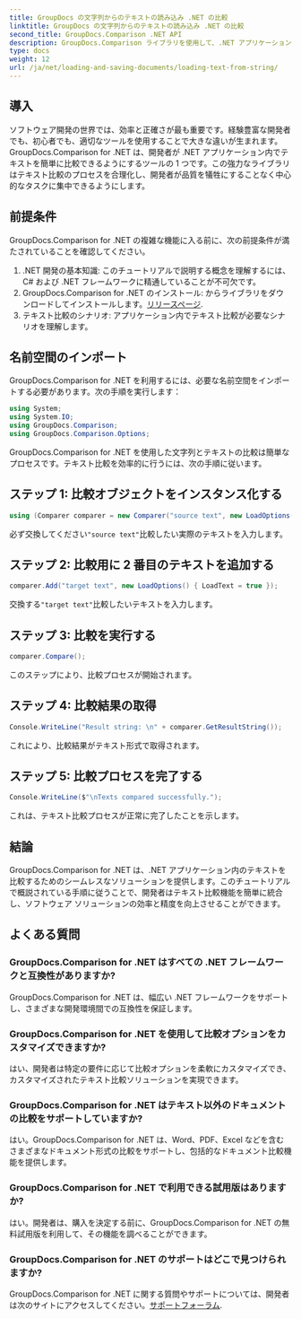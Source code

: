 ```yaml
---
title: GroupDocs の文字列からのテキストの読み込み .NET の比較
linktitle: GroupDocs の文字列からのテキストの読み込み .NET の比較
second_title: GroupDocs.Comparison .NET API
description: GroupDocs.Comparison ライブラリを使用して、.NET アプリケーション内のテキストを簡単に比較します。シームレスな統合により効率と精度が向上します。
type: docs
weight: 12
url: /ja/net/loading-and-saving-documents/loading-text-from-string/
---
```

## 導入
ソフトウェア開発の世界では、効率と正確さが最も重要です。経験豊富な開発者でも、初心者でも、適切なツールを使用することで大きな違いが生まれます。 GroupDocs.Comparison for .NET は、開発者が .NET アプリケーション内でテキストを簡単に比較できるようにするツールの 1 つです。この強力なライブラリはテキスト比較のプロセスを合理化し、開発者が品質を犠牲にすることなく中心的なタスクに集中できるようにします。
## 前提条件
GroupDocs.Comparison for .NET の複雑な機能に入る前に、次の前提条件が満たされていることを確認してください。
1. .NET 開発の基本知識: このチュートリアルで説明する概念を理解するには、C# および .NET フレームワークに精通していることが不可欠です。
2.  GroupDocs.Comparison for .NET のインストール: からライブラリをダウンロードしてインストールします。[リリースページ](https://releases.groupdocs.com/comparison/net/).
3. テキスト比較のシナリオ: アプリケーション内でテキスト比較が必要なシナリオを理解します。

## 名前空間のインポート
GroupDocs.Comparison for .NET を利用するには、必要な名前空間をインポートする必要があります。次の手順を実行します：

```csharp
using System;
using System.IO;
using GroupDocs.Comparison;
using GroupDocs.Comparison.Options;
```
GroupDocs.Comparison for .NET を使用した文字列とテキストの比較は簡単なプロセスです。テキスト比較を効率的に行うには、次の手順に従います。
## ステップ 1: 比較オブジェクトをインスタンス化する
```csharp
using (Comparer comparer = new Comparer("source text", new LoadOptions() { LoadText = true }))
```
必ず交換してください`"source text"`比較したい実際のテキストを入力します。
## ステップ 2: 比較用に 2 番目のテキストを追加する
```csharp
comparer.Add("target text", new LoadOptions() { LoadText = true });
```
交換する`"target text"`比較したいテキストを入力します。
## ステップ 3: 比較を実行する
```csharp
comparer.Compare();
```
このステップにより、比較プロセスが開始されます。
## ステップ 4: 比較結果の取得
```csharp
Console.WriteLine("Result string: \n" + comparer.GetResultString());
```
これにより、比較結果がテキスト形式で取得されます。
## ステップ 5: 比較プロセスを完了する
```csharp
Console.WriteLine($"\nTexts compared successfully.");
```
これは、テキスト比較プロセスが正常に完了したことを示します。

## 結論
GroupDocs.Comparison for .NET は、.NET アプリケーション内のテキストを比較するためのシームレスなソリューションを提供します。このチュートリアルで概説されている手順に従うことで、開発者はテキスト比較機能を簡単に統合し、ソフトウェア ソリューションの効率と精度を向上させることができます。
## よくある質問
### GroupDocs.Comparison for .NET はすべての .NET フレームワークと互換性がありますか?
GroupDocs.Comparison for .NET は、幅広い .NET フレームワークをサポートし、さまざまな開発環境間での互換性を保証します。
### GroupDocs.Comparison for .NET を使用して比較オプションをカスタマイズできますか?
はい、開発者は特定の要件に応じて比較オプションを柔軟にカスタマイズでき、カスタマイズされたテキスト比較ソリューションを実現できます。
### GroupDocs.Comparison for .NET はテキスト以外のドキュメントの比較をサポートしていますか?
はい。GroupDocs.Comparison for .NET は、Word、PDF、Excel などを含むさまざまなドキュメント形式の比較をサポートし、包括的なドキュメント比較機能を提供します。
### GroupDocs.Comparison for .NET で利用できる試用版はありますか?
はい。開発者は、購入を決定する前に、GroupDocs.Comparison for .NET の無料試用版を利用して、その機能を調べることができます。
### GroupDocs.Comparison for .NET のサポートはどこで見つけられますか?
 GroupDocs.Comparison for .NET に関する質問やサポートについては、開発者は次のサイトにアクセスしてください。[サポートフォーラム](https://forum.groupdocs.com/c/comparison/12).